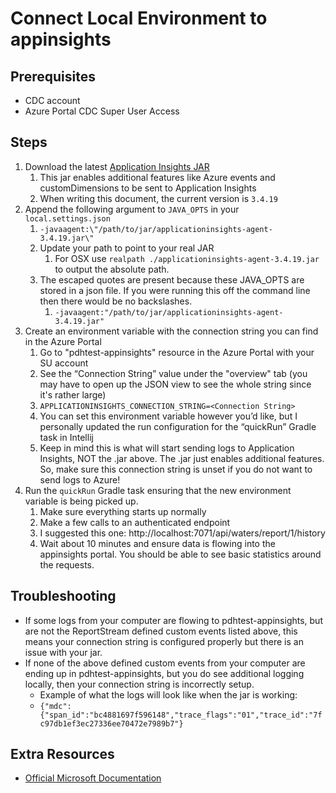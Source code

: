 # Connect Local Environment to appinsights

## Prerequisites

- CDC account
- Azure Portal CDC Super User Access

## Steps

1. Download the latest [Application Insights JAR](https://github.com/microsoft/ApplicationInsights-Java/releases)
    1. This jar enables additional features like Azure events and customDimensions to be sent to Application Insights
    2. When writing this document, the current version is `3.4.19`
2. Append the following argument to `JAVA_OPTS` in your `local.settings.json`
    1. `-javaagent:\"/path/to/jar/applicationinsights-agent-3.4.19.jar\"`
    2. Update your path to point to your real JAR
       1. For OSX use `realpath ./applicationinsights-agent-3.4.19.jar` to output the absolute path.
    3. The escaped quotes are present because these JAVA_OPTS are stored in a json file. If you were running this off
       the command line then there would be no backslashes.
        1. `-javaagent:"/path/to/jar/applicationinsights-agent-3.4.19.jar"`
3. Create an environment variable with the connection string you can find in the Azure Portal
    1. Go to "pdhtest-appinsights" resource in the Azure Portal with your SU account
    2. See the “Connection String” value under the "overview" tab (you may have to open up the JSON view to see the
       whole string since it's rather large)
    3. `APPLICATIONINSIGHTS_CONNECTION_STRING=<Connection String>`
    4. You can set this environment variable however you’d like, but I personally updated the run configuration for the
       “quickRun” Gradle task in Intellij
    5. Keep in mind this is what will start sending logs to Application Insights, NOT the .jar above. The .jar just
       enables additional features. So, make sure this connection string is unset if you do not want to send logs to
       Azure!
4. Run the `quickRun` Gradle task ensuring that the new environment variable is being picked up.
    1. Make sure everything starts up normally
    2. Make a few calls to an authenticated endpoint
    3. I suggested this one: http://localhost:7071/api/waters/report/1/history
    4. Wait about 10 minutes and ensure data is flowing into the appinsights portal. You should be able to see basic
       statistics around the requests.

## Troubleshooting

- If some logs from your computer are flowing to pdhtest-appinsights, but are not the ReportStream defined custom events listed above, this means your connection string is configured properly but there is an issue with your jar.
- If none of the above defined custom events from your computer are ending up in pdhtest-appinsights, but you do see additional logging locally, then your connection string is incorrectly setup.
  - Example of what the logs will look like when the jar is working:
  - `{"mdc":{"span_id":"bc4881697f596148","trace_flags":"01","trace_id":"7fc97db1ef3ec27336ee70472e7989b7"}`

## Extra Resources

- [Official Microsoft Documentation](https://learn.microsoft.com/en-us/azure/azure-monitor/app/opentelemetry-enable?tabs=java)
